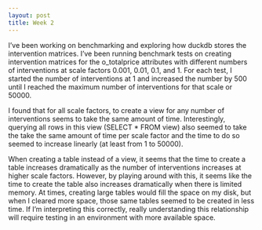 ```yaml
---
layout: post
title: Week 2
---
```


I’ve been working on benchmarking and exploring how duckdb stores the intervention matrices. I’ve been running benchmark tests on creating intervention matrices for the o_totalprice attributes with different numbers of interventions at scale factors 0.001, 0.01, 0.1, and 1. For each test, I started the number of interventions at 1 and increased the number by 500 until I reached the maximum number of interventions for that scale or 50000. 

I found that for all scale factors, to create a view for any number of interventions seems to take the same amount of time. Interestingly, querying all rows in this view (SELECT * FROM view) also seemed to take the take the same amount of time per scale factor and the time to do so seemed to increase linearly (at least from 1 to 50000). 

When creating a table instead of a view, it seems that the time to create a table increases dramatically as the number of interventions increases at higher scale factors. However, by playing around with this, it seems like the time to create the table also increases dramatically when there is limited memory. At times, creating large tables would fill the space on my disk, but when I cleared more space, those same tables seemed to be created in less time. If I’m interpreting this correctly, really understanding this relationship will require testing in an environment with more available space. 
